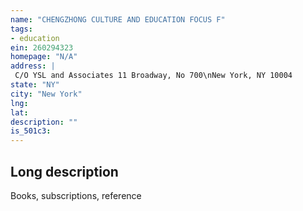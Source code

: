 ```yaml
---
name: "CHENGZHONG CULTURE AND EDUCATION FOCUS F"
tags:
- education
ein: 260294323
homepage: "N/A"
address: |
 C/O YSL and Associates 11 Broadway, No 700\nNew York, NY 10004
state: "NY"
city: "New York"
lng: 
lat: 
description: ""
is_501c3: 
---
```


## Long description

Books, subscriptions, reference
